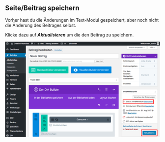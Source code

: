 ## Seite/Beitrag speichern

Vorher hast du die Änderungen im Text-Modul gespeichert, aber noch nicht die Änderung des Beitrages selbst.

Klicke dazu auf _**Aktualisieren**_ um die den Beitrag zu speichern.

![image](./assets/save_post.jpg)
